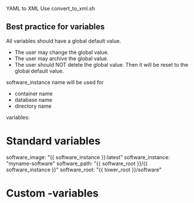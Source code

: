 YAML to XML
Use convert_to_xml.sh

Best practice for variables
---------------------------

All variables should have a global default value.
- The user may change the global value.
- The user may archive the global value.
- The user should NOT delete the global value. Then it will be reset to the global default value.

software_instance name will be used for
- container name
- database name
- directory name

variables:
  # Standard variables
  software_image: "{{ software_instance }}:latest"
  software_instance: "myname-software"
  software_path: "{{ software_root }}/{{ software_instance }}"
  software_root: "{{ tower_root }}/software"
  # Custom -variables
